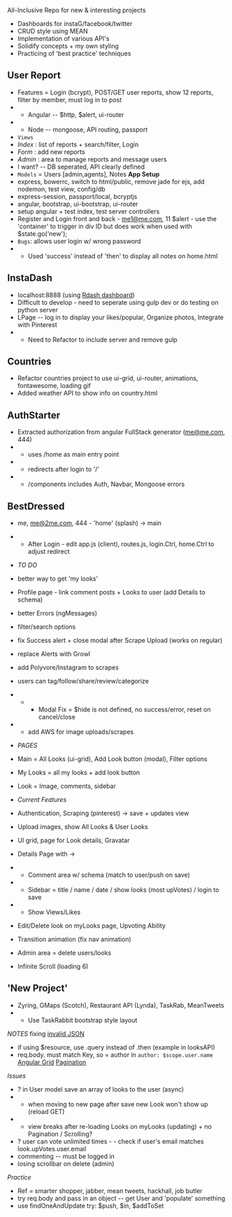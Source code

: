 All-Inclusive Repo for new & interesting projects

- Dashboards for instaG/facebook/twitter
- CRUD style using MEAN 
- Implementation of various API's
- Solidify concepts + my own styling
- Practicing of 'best practice' techniques 

## User Report
- Features = Login (bcrypt), POST/GET user reports, show 12 reports, filter by member, must log in to post
- - Angular  --  $http, $alert, ui-router
- - Node  --  mongoose, API routing, passport
- `Views`
- *Index* : list of reports + search/filter, Login
- *Form* : add new reports
- *Admin* : area to manage reports and message users
- I want?  -- DB seperated, API clearly defined
- `Models`  =  Users [admin,agents], Notes
**App Setup**
- express, bowerrc, switch to html/public, remove jade for ejs, add nodemon, test view, config/db
- express-session, passport/local, bcryptjs
- angular, bootstrap, ui-bootstrap, ui-router
- setup angular + test index, test server controllers
- Register and Login front and back   -  me1@me.com, 11
$alert  -  use the 'container' to trigger in div ID but does work when used with $state.go('new');
- `Bugs`: allows user login w/ wrong password
- - Used 'success' instead of 'then' to display all notes on home.html

## InstaDash
- localhost:8888   (using [Rdash dashboard](https://github.com/rdash/rdash-angular))
- Difficult to develop  -  need to seperate using gulp dev or do testing on python server
- LPage -- log in to display your likes/popular, Organize photos, Integrate with Pinterest
- - Need to Refactor to include server and remove gulp

## Countries
- Refactor countries project to use ui-grid, ui-router, animations, fontawesome, loading gif
- Added weather API to show info on country.html

## AuthStarter
- Extracted authorization from angular FullStack generator      (me@me.com, 444)
- - uses /home as main entry point
- - redirects after login to '/'
- - /components includes Auth, Navbar, Mongoose errors 

## BestDressed
- me, me@2me.com, 444   -  'home' (splash) -> main 
- - After Login - edit app.js (client), routes.js, login.Ctrl, home.Ctrl to adjust redirect
- *TO DO*
- better way to get 'my looks'
- Profile page  -  link comment posts + Looks to user  (add Details to schema)
- better Errors (ngMessages)
- filter/search options
- fix Success alert + close modal after Scrape Upload (works on regular)
- replace Alerts with Growl 
- add Polyvore/Instagram to scrapes
- users can tag/follow/share/review/categorize
- - - Modal Fix = $hide is not defined, no success/error, reset on cancel/close
- - add AWS for image uploads/scrapes
- *PAGES*
- Main   =  All Looks (ui-grid), Add Look button (modal), Filter options
- My Looks   =  all my looks + add look button
- Look  =  Image, comments, sidebar

- *Current Features*  
- Authentication, Scraping (pinterest) -> save + updates view
- Upload images, show All Looks & User Looks
- UI grid, page for Look details, Gravatar
- Details Page with ->
- - Comment area w/ schema (match to user/push on save)
- - Sidebar  =  title / name / date / show looks (most upVotes) / login to save   
- - Show Views/Likes
- Edit/Delete look on myLooks page, Upvoting Ability
- Transition animation (fix nav animation)
- Admin area = delete users/looks
- Infinite Scroll  (loading 6)

## 'New Project'
- Zyring, GMaps (Scotch), Restaurant API (Lynda), TaskRab, MeanTweets
- - Use TaskRabbit bootstrap style layout


*NOTES*
fixing [invalid JSON](https://www.reddit.com/r/node/comments/2zsukj/help_understanding_bodyparser_and_why_express/) 
- if using $resource, use .query instead of .then   (example in looksAPI)
- req.body.<this> must match Key, so <this> = author in `author: $scope.user.name`
[Angular Grid](https://github.com/s-yadav/angulargrid)
[Pagination](https://github.com/michaelbromley/angularUtils)

*Issues*
- ? in User model save an array of looks to the user (async)
- - when moving to new page after save new Look won't show up (reload GET)
- - view breaks after re-loading Looks on myLooks (updating) + no Pagination / Scrolling?
- ? user can vote unlimited times - - check if user's email matches look.upVotes.user.email
- commenting  --  must be logged in
- losing scrollbar on delete (admin)

*Practice*
- Ref = smarter shopper, jabber, mean tweets, hackhall, job butler
- try req.body and pass in an object    --   get User and 'populate' something
- use findOneAndUpdate    try: $push, $in, $addToSet
